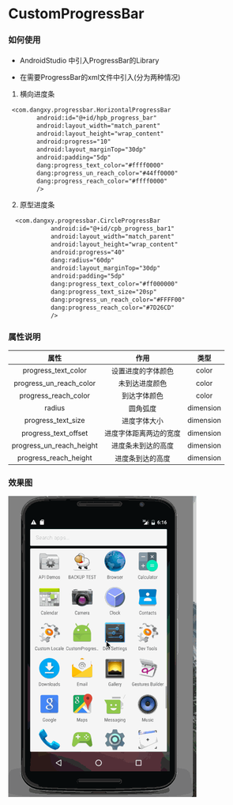 # CustomProgressBar

 
###  如何使用
#### 
* AndroidStudio 中引入ProgressBar的Library

* 在需要ProgressBar的xml文件中引入(分为两种情况)
1.  横向进度条
```
 <com.dangxy.progressbar.HorizontalProgressBar
        android:id="@+id/hpb_progress_bar"
        android:layout_width="match_parent"
        android:layout_height="wrap_content"
        android:progress="10"
        android:layout_marginTop="30dp"
        android:padding="5dp"
        dang:progress_text_color="#ffff0000"
        dang:progress_un_reach_color="#44ff0000"
        dang:progress_reach_color="#ffff0000"
        />
```
2. 原型进度条

```
  <com.dangxy.progressbar.CircleProgressBar
            android:id="@+id/cpb_progress_bar1"
            android:layout_width="match_parent"
            android:layout_height="wrap_content"
            android:progress="40"
            dang:radius="60dp"
            android:layout_marginTop="30dp"
            android:padding="5dp"
            dang:progress_text_color="#ff000000"
            dang:progress_text_size="20sp"
            dang:progress_un_reach_color="#FFFF00"
            dang:progress_reach_color="#7D26CD"
            />
```
###  属性说明

|            属性            |     作用      |    类型     |
| :----------------------:  | :---------: | :-------: |
|   progress_text_color    |  设置进度的字体颜色  |   color   |
| progress_un_reach_color  |   未到达进度颜色   |   color   |
|   progress_reach_color   |   到达字体颜色    |   color   |
|          radius          |    圆角弧度     | dimension |
|    progress_text_size    |   进度字体大小    | dimension |
|   progress_text_offset   | 进度字体距离两边的宽度 | dimension |
| progress_un_reach_height |  进度条未到达的高度  | dimension |
|  progress_reach_height   |  进度条到达的高度   | dimension |

### 效果图

 ![Screenshots](https://github.com/dangxy/CustomProgressBar/blob/master/gif/ProgressBar.gif )






